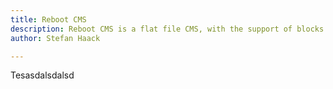 ```yaml
---
title: Reboot CMS 
description: Reboot CMS is a flat file CMS, with the support of blocks. 
author: Stefan Haack

---
```


<!-- text -->
Tesasdalsdalsd